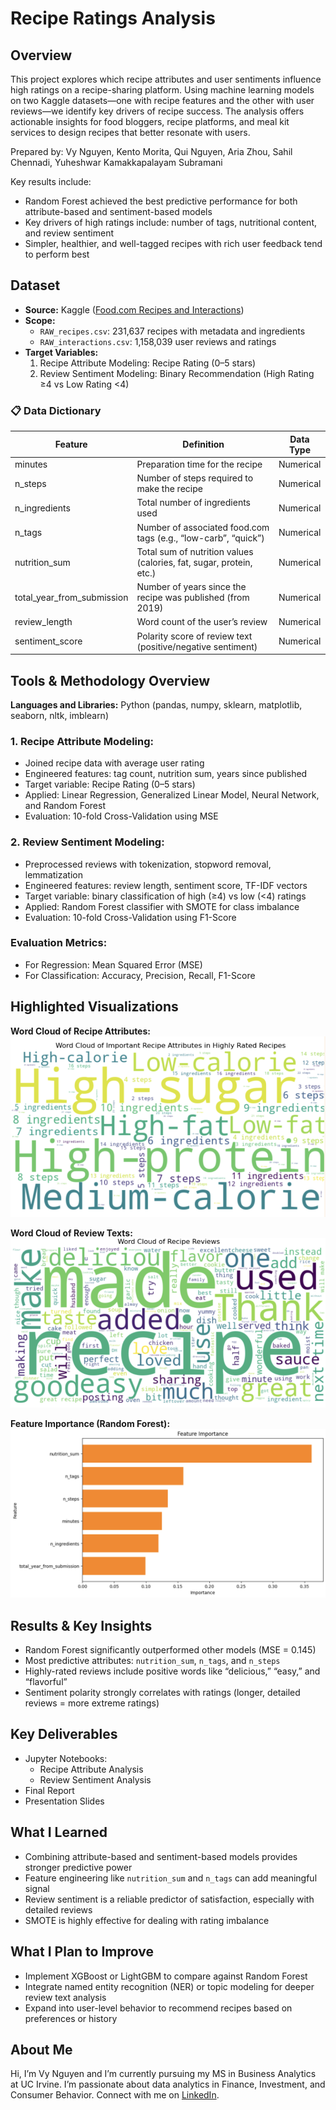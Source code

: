 # Recipe Ratings Analysis

## Overview
This project explores which recipe attributes and user sentiments influence high ratings on a recipe-sharing platform. Using machine learning models on two Kaggle datasets—one with recipe features and the other with user reviews—we identify key drivers of recipe success. The analysis offers actionable insights for food bloggers, recipe platforms, and meal kit services to design recipes that better resonate with users.

Prepared by: Vy Nguyen, Kento Morita, Qui Nguyen, Aria Zhou, Sahil Chennadi, Yuheshwar Kamakkapalayam Subramani

Key results include:
- Random Forest achieved the best predictive performance for both attribute-based and sentiment-based models
- Key drivers of high ratings include: number of tags, nutritional content, and review sentiment
- Simpler, healthier, and well-tagged recipes with rich user feedback tend to perform best

## Dataset
- **Source:** Kaggle ([Food.com Recipes and Interactions](https://www.kaggle.com/datasets/shuyangli94/food-com-recipes-and-user-interactions))  
- **Scope:** 
  - `RAW_recipes.csv`: 231,637 recipes with metadata and ingredients  
  - `RAW_interactions.csv`: 1,158,039 user reviews and ratings  
- **Target Variables:** 
  1. Recipe Attribute Modeling: Recipe Rating (0–5 stars)
  2. Review Sentiment Modeling: Binary Recommendation (High Rating ≥4 vs Low Rating <4)

### 📋 Data Dictionary

| Feature                   | Definition                                                                    | Data Type         |
|---------------------------|--------------------------------------------------------------------------------|-------------------|
| minutes                   | Preparation time for the recipe                                               | Numerical         |
| n_steps                   | Number of steps required to make the recipe                                   | Numerical         |
| n_ingredients             | Total number of ingredients used                                              | Numerical         |
| n_tags                    | Number of associated food.com tags (e.g., “low-carb”, “quick”)                | Numerical         |
| nutrition_sum             | Total sum of nutrition values (calories, fat, sugar, protein, etc.)           | Numerical         |
| total_year_from_submission | Number of years since the recipe was published (from 2019)                    | Numerical         |
| review_length             | Word count of the user’s review                                               | Numerical         |
| sentiment_score           | Polarity score of review text (positive/negative sentiment)                  | Numerical         |

## Tools & Methodology Overview
**Languages and Libraries:** Python (pandas, numpy, sklearn, matplotlib, seaborn, nltk, imblearn)

### 1. Recipe Attribute Modeling:
- Joined recipe data with average user rating
- Engineered features: tag count, nutrition sum, years since published
- Target variable: Recipe Rating (0–5 stars)
- Applied: Linear Regression, Generalized Linear Model, Neural Network, and Random Forest
- Evaluation: 10-fold Cross-Validation using MSE

### 2. Review Sentiment Modeling:
- Preprocessed reviews with tokenization, stopword removal, lemmatization
- Engineered features: review length, sentiment score, TF-IDF vectors
- Target variable: binary classification of high (≥4) vs low (<4) ratings
- Applied: Random Forest classifier with SMOTE for class imbalance
- Evaluation: 10-fold Cross-Validation using F1-Score

### Evaluation Metrics:
- For Regression: Mean Squared Error (MSE)
- For Classification: Accuracy, Precision, Recall, F1-Score

## Highlighted Visualizations

**Word Cloud of Recipe Attributes:**  
![Attribute Word Cloud](Notebooks/wordcloud_recipe_tags.png)

**Word Cloud of Review Texts:**  
![Review Word Cloud](Notebooks/wordcloud_review_texts.png)

**Feature Importance (Random Forest):**  
![Feature Importance](Notebooks/feature_importance.png)

## Results & Key Insights
- Random Forest significantly outperformed other models (MSE = 0.145)
- Most predictive attributes: `nutrition_sum`, `n_tags`, and `n_steps`
- Highly-rated reviews include positive words like “delicious,” “easy,” and “flavorful”
- Sentiment polarity strongly correlates with ratings (longer, detailed reviews = more extreme ratings)

## Key Deliverables
- Jupyter Notebooks:  
  - Recipe Attribute Analysis  
  - Review Sentiment Analysis  
- Final Report
- Presentation Slides

## What I Learned
- Combining attribute-based and sentiment-based models provides stronger predictive power
- Feature engineering like `nutrition_sum` and `n_tags` can add meaningful signal
- Review sentiment is a reliable predictor of satisfaction, especially with detailed reviews
- SMOTE is highly effective for dealing with rating imbalance

## What I Plan to Improve
- Implement XGBoost or LightGBM to compare against Random Forest
- Integrate named entity recognition (NER) or topic modeling for deeper review text analysis
- Expand into user-level behavior to recommend recipes based on preferences or history

## About Me
Hi, I’m Vy Nguyen and I’m currently pursuing my MS in Business Analytics at UC Irvine. I’m passionate about data analytics in Finance, Investment, and Consumer Behavior. Connect with me on [LinkedIn](https://www.linkedin.com/in/vy-ngoc-lan-nguyen).

